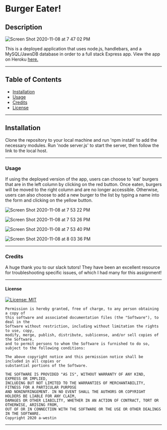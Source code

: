 # Burger Eater!

## Description  

![Screen Shot 2020-11-08 at 7 47 02 PM](https://user-images.githubusercontent.com/69770137/98491254-3df9eb80-2202-11eb-8d1a-b96ccae67cbe.png)


 This is a deployed application that uses node.js, handlebars, and a MySQL/JawsDB database in order to a full stack Express app.  View the app on Heroku [here.](https://afw-burgers.herokuapp.com/)
  
  ******

  ## Table of Contents 
  * [Installation](#installation)
  * [Usage](#usage)
  * [Credits](#credits)
  * [License](#license)
  
  ******

  ## Installation
  
  Clone the repository to your local machine and run 'npm install' to add the necessary modules. Run 'node server.js' to start the server, then follow the link to the local host. 

  ******

  ### Usage
  
  If using the deployed version of the app, users can choose to 'eat' burgers that are in the left column by clicking on the red button. Once eaten, burgers will be moved to the right column and are no longer accessible. Otherwise, users can also choose to add a new burger to the list by typing a name into the form and clicking on the yellow button. 
  
  ![Screen Shot 2020-11-08 at 7 53 22 PM](https://user-images.githubusercontent.com/69770137/98491258-42be9f80-2202-11eb-9b62-dc77044cbf95.png)

  ![Screen Shot 2020-11-08 at 7 53 26 PM](https://user-images.githubusercontent.com/69770137/98491260-4520f980-2202-11eb-918c-84f7335944b2.png)
  
  ![Screen Shot 2020-11-08 at 7 53 40 PM](https://user-images.githubusercontent.com/69770137/98491262-47835380-2202-11eb-9297-5e5ba11ed9bf.png)
  
  ![Screen Shot 2020-11-08 at 8 03 36 PM](https://user-images.githubusercontent.com/69770137/98491267-4a7e4400-2202-11eb-9d6a-66c5c0c53503.png)

  ******

  ### Credits
  
  A huge thank you to our slack tutors! They have been an excellent resource for troubleshooting specific issues, of which I had many for this assignment! 
  
  ******

  #### License
  [![License: MIT](https://img.shields.io/badge/License-MIT-yellow.svg)](https://opensource.org/licenses/MIT)

    Permission is hereby granted, free of charge, to any person obtaining a copy of 
    this software and associated documentation files (the "Software"), to deal in the 
    Software without restriction, including without limitation the rights to use, copy, 
    modify, merge, publish, distribute, sublicense, and/or sell copies of the Software, 
    and to permit persons to whom the Software is furnished to do so, subject to the following conditions:
    
    The above copyright notice and this permission notice shall be included in all copies or 
    substantial portions of the Software.
    
    THE SOFTWARE IS PROVIDED "AS IS", WITHOUT WARRANTY OF ANY KIND, EXPRESS OR IMPLIED, 
    INCLUDING BUT NOT LIMITED TO THE WARRANTIES OF MERCHANTABILITY, FITNESS FOR A PARTICULAR PURPOSE 
    AND NONINFRINGEMENT. IN NO EVENT SHALL THE AUTHORS OR COPYRIGHT HOLDERS BE LIABLE FOR ANY CLAIM, 
    DAMAGES OR OTHER LIABILITY, WHETHER IN AN ACTION OF CONTRACT, TORT OR OTHERWISE, ARISING FROM, 
    OUT OF OR IN CONNECTION WITH THE SOFTWARE OR THE USE OR OTHER DEALINGS IN THE SOFTWARE. 
    Copyright 2020 a-westin  

  ******
